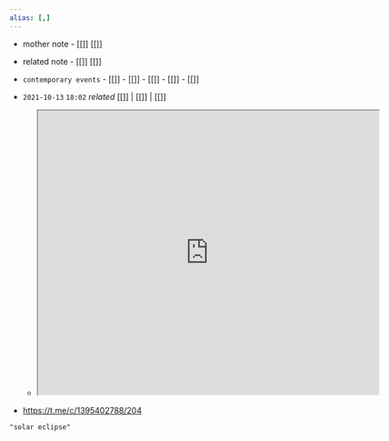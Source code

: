 ```yaml
---
alias: [,]
---
```

- mother note	- [[]] [[]]
- related note - [[]] [[]]
- `contemporary events`	- [[]]	- [[]]	- [[]]	- [[]]	- [[]]

- `2021-10-13`  `18:02` _related_ [[]] | [[]] | [[]]
	- <iframe src="https://www.youtube.com/watch?v=EYMQ4Xw9PsE" width="600" height="500" ></iframe>
- https://t.me/c/1395402788/204

```query 2021-11-07 16:17
"solar eclipse"
```